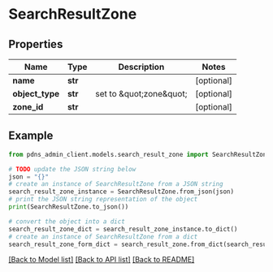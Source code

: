 # SearchResultZone


## Properties

Name | Type | Description | Notes
------------ | ------------- | ------------- | -------------
**name** | **str** |  | [optional] 
**object_type** | **str** | set to \&quot;zone\&quot; | [optional] 
**zone_id** | **str** |  | [optional] 

## Example

```python
from pdns_admin_client.models.search_result_zone import SearchResultZone

# TODO update the JSON string below
json = "{}"
# create an instance of SearchResultZone from a JSON string
search_result_zone_instance = SearchResultZone.from_json(json)
# print the JSON string representation of the object
print(SearchResultZone.to_json())

# convert the object into a dict
search_result_zone_dict = search_result_zone_instance.to_dict()
# create an instance of SearchResultZone from a dict
search_result_zone_form_dict = search_result_zone.from_dict(search_result_zone_dict)
```
[[Back to Model list]](../README.md#documentation-for-models) [[Back to API list]](../README.md#documentation-for-api-endpoints) [[Back to README]](../README.md)


